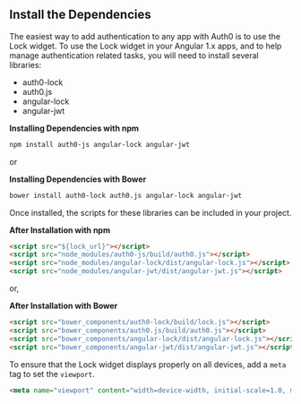 ## Install the Dependencies

The easiest way to add authentication to any app with Auth0 is to use the Lock widget. To use the Lock widget in your Angular 1.x apps, and to help manage authentication related tasks, you will need to install several libraries:

* auth0-lock
* auth0.js
* angular-lock
* angular-jwt

**Installing Dependencies with npm**

```bash
npm install auth0-js angular-lock angular-jwt
```

or

**Installing Dependencies with Bower**

```bash
bower install auth0-lock auth0.js angular-lock angular-jwt
```

Once installed, the scripts for these libraries can be included in your project.

**After Installation with npm**

```html
<script src="${lock_url}"></script>
<script src="node_modules/auth0-js/build/auth0.js"></script>
<script src="node_modules/angular-lock/dist/angular-lock.js"></script>
<script src="node_modules/angular-jwt/dist/angular-jwt.js"></script>
```

or,

**After Installation with Bower**

```html
<script src="bower_components/auth0-lock/build/lock.js"></script>
<script src="bower_components/auth0.js/build/auth0.js"></script>
<script src="bower_components/angular-lock/dist/angular-lock.js"></script>
<script src="bower_components/angular-jwt/dist/angular-jwt.js"></script>
```

To ensure that the Lock widget displays properly on all devices, add a `meta` tag to set the `viewport`.

```html
<meta name="viewport" content="width=device-width, initial-scale=1.0, maximum-scale=1.0, user-scalable=no" />
```
